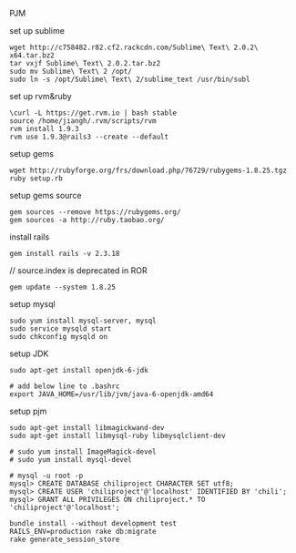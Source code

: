 PJM

set up sublime
``` shell
wget http://c758482.r82.cf2.rackcdn.com/Sublime\ Text\ 2.0.2\ x64.tar.bz2
tar vxjf Sublime\ Text\ 2.0.2.tar.bz2
sudo mv Sublime\ Text\ 2 /opt/
sudo ln -s /opt/Sublime\ Text\ 2/sublime_text /usr/bin/subl
```



set up rvm&ruby
``` shell
\curl -L https://get.rvm.io | bash stable
source /home/jiangh/.rvm/scripts/rvm 
rvm install 1.9.3 
rvm use 1.9.3@rails3 --create --default
```

setup gems
``` shell
wget http://rubyforge.org/frs/download.php/76729/rubygems-1.8.25.tgz 
ruby setup.rb
``` 
setup gems source
``` shell
gem sources --remove https://rubygems.org/
gem sources -a http://ruby.taobao.org/

``` 


install rails
``` shell
gem install rails -v 2.3.18
```
// source.index is deprecated in ROR
``` shell 
gem update --system 1.8.25
```

setup mysql
``` shell 
sudo yum install mysql-server, mysql
sudo service mysqld start
sudo chkconfig mysqld on 
``` 

setup JDK
``` shell 
sudo apt-get install openjdk-6-jdk

# add below line to .bashrc
export JAVA_HOME=/usr/lib/jvm/java-6-openjdk-amd64
``` 

setup pjm
``` shell
sudo apt-get install libmagickwand-dev 
sudo apt-get install libmysql-ruby libmysqlclient-dev

# sudo yum install ImageMagick-devel
# sudo yum install mysql-devel

# mysql -u root -p 
mysql> CREATE DATABASE chiliproject CHARACTER SET utf8;
mysql> CREATE USER 'chiliproject'@'localhost' IDENTIFIED BY 'chili'; 
mysql> GRANT ALL PRIVILEGES ON chiliproject.* TO 'chiliproject'@'localhost';

bundle install --without development test 
RAILS_ENV=production rake db:migrate 
rake generate_session_store
``` 
